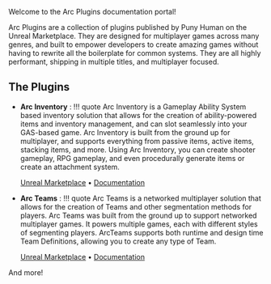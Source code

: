 Welcome to the Arc Plugins documentation portal!

Arc Plugins are a collection of plugins published by Puny Human on the Unreal Marketplace.  They are designed for multiplayer games across many genres, and built to empower developers to create amazing games without having to rewrite all the boilerplate for common systems.  They are all highly performant, shipping in multiple titles, and multiplayer focused.  

## The Plugins

* **Arc Inventory**
:   !!! quote 
        Arc Inventory is a Gameplay Ability System based inventory solution that allows for the creation of ability-powered items and inventory management, and can slot seamlessly into your GAS-based game. Arc Inventory is built from the ground up for multiplayer, and supports everything from passive items, active items, stacking items, and more. Using Arc Inventory, you can create shooter gameplay, RPG gameplay, and even procedurally generate items or create an attachment system.

    [Unreal Marketplace](https://www.unrealengine.com/marketplace/en-US/product/arc-inventory) • [Documentation](arcinventory/index.md)

* **Arc Teams**
:   !!! quote
        Arc Teams is a networked multiplayer solution that allows for the creation of Teams and other segmentation methods for players.
        Arc Teams was built from the ground up to support networked multiplayer games. It powers multiple games, each with different styles of segmenting players. ArcTeams supports both runtime and design time Team Definitions, allowing you to create any type of Team. 
    
    [Unreal Marketplace](https://www.unrealengine.com/marketplace/en-US/product/arc-teams) • [Documentation](arcteams/index.md)

And more!